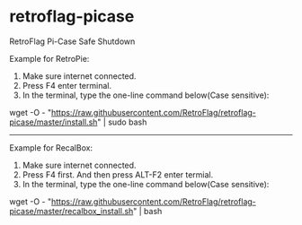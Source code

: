 # retroflag-picase
RetroFlag Pi-Case Safe Shutdown

Example for RetroPie:
1. Make sure internet connected.
2. Press F4 enter terminal.
3. In the terminal, type the one-line command below(Case sensitive):

wget -O - "https://raw.githubusercontent.com/RetroFlag/retroflag-picase/master/install.sh" | sudo bash

--------------------

Example for RecalBox:
1. Make sure internet connected.
2. Press F4 first. And then press ALT-F2 enter termial.
3. In the terminal, type the one-line command below(Case sensitive):

wget -O - "https://raw.githubusercontent.com/RetroFlag/retroflag-picase/master/recalbox_install.sh" | bash
